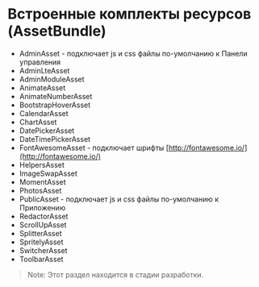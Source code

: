 Встроенные комплекты ресурсов (AssetBundle)
======

- AdminAsset - подключает js и css файлы по-умолчанию к Панели управления
- AdminLteAsset
- AdminModuleAsset
- AnimateAsset
- AnimateNumberAsset
- BootstrapHoverAsset
- CalendarAsset
- ChartAsset
- DatePickerAsset
- DateTimePickerAsset
- FontAwesomeAsset  - подключает шрифты [http://fontawesome.io/](http://fontawesome.io/)
- HelpersAsset
- ImageSwapAsset
- MomentAsset
- PhotosAsset
- PublicAsset - подключает js и css файлы по-умолчанию к Приложению
- RedactorAsset
- ScrollUpAsset
- SplitterAsset
- SpritelyAsset
- SwitcherAsset
- ToolbarAsset

> Note:  Этот раздел находится в стадии разработки.